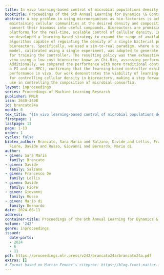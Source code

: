 ```yaml
---
title: In vivo learning-based control of microbial populations density in bioreactors
booktitle: Proceedings of the 6th Annual Learning for Dynamics \& Control Conference
abstract: A key problem in using microorganisms as bio-factories is achieving and
  maintaining cellular communities at the desired density and composition to efficiently
  convert their biomass into useful compounds. Bioreactors are promising technological
  platforms for the real-time, scalable control of cellular density. In this work,
  we developed a learning-based strategy to expand the range of available control
  algorithms capable of regulating the density of a single bacterial population in
  bioreactors. Specifically, we used a sim-to-real paradigm, where a simple mathematical
  model, calibrated using a single experiment, was adopted to generate synthetic data
  for training the controller. The resulting policy was then exhaustively tested in
  vivo using a low-cost bioreactor known as Chi.Bio, assessing performance and robustness.
  Additionally, we compared the performance with more traditional controllers (namely,
  a PI and an MPC), confirming that the learning-based controller exhibits similar
  performance in vivo. Our work demonstrates the viability of learning-based strategies
  for controlling cellular density in bioreactors, making a step forward toward their
  use in controlling the composition of microbial consortia.
layout: inproceedings
series: Proceedings of Machine Learning Research
publisher: PMLR
issn: 2640-3498
id: brancato24a
month: 0
tex_title: "{In vivo learning-based control of microbial populations density in bioreactors}"
firstpage: 1
lastpage: 13
page: 1-13
order: 1
cycles: false
bibtex_author: Brancato, Sara Maria and Salzano, Davide and Lellis, Francesco De and
  Fiore, Davide and Russo, Giovanni and Bernardo, Mario di
author:
- given: Sara Maria
  family: Brancato
- given: Davide
  family: Salzano
- given: Francesco De
  family: Lellis
- given: Davide
  family: Fiore
- given: Giovanni
  family: Russo
- given: Mario di
  family: Bernardo
date: 2024-06-11
address:
container-title: Proceedings of the 6th Annual Learning for Dynamics & Control Conference
volume: '242'
genre: inproceedings
issued:
  date-parts:
  - 2024
  - 6
  - 11
pdf: https://proceedings.mlr.press/v242/brancato24a/brancato24a.pdf
extras: []
# Format based on Martin Fenner's citeproc: https://blog.front-matter.io/posts/citeproc-yaml-for-bibliographies/
---
```

